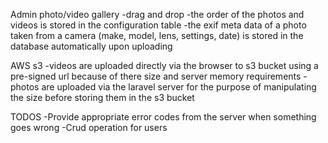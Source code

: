Admin photo/video gallery
-drag and drop
-the order of the photos and videos is stored in the configuration table
-the exif meta data of a photo taken from a camera (make, model, lens, settings, date) is stored in the database automatically upon uploading

AWS s3
-videos are uploaded directly via the browser to s3 bucket using a pre-signed url because of there size and server memory requirements
-photos are uploaded via the laravel server for the purpose of manipulating the size before storing them in the s3 bucket

TODOS
-Provide appropriate error codes from the server when something goes wrong
-Crud operation for users

